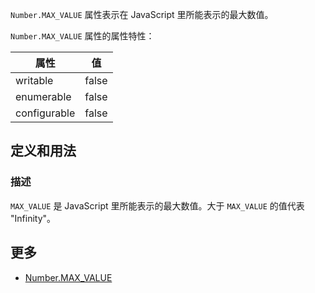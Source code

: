 `Number.MAX_VALUE` 属性表示在 JavaScript 里所能表示的最大数值。

`Number.MAX_VALUE` 属性的属性特性：

|  属性         | 值     |
| ------------  | -------|
|  writable     | false  |
|  enumerable   | false  |
|  configurable | false  |

## 定义和用法

### 描述

`MAX_VALUE` 是 JavaScript 里所能表示的最大数值。大于 `MAX_VALUE` 的值代表 "Infinity"。

## 更多

*   [Number.MAX_VALUE](https://developer.mozilla.org/zh-CN/docs/Web/JavaScript/Reference/Global_Objects/Number/MAX_VALUE)